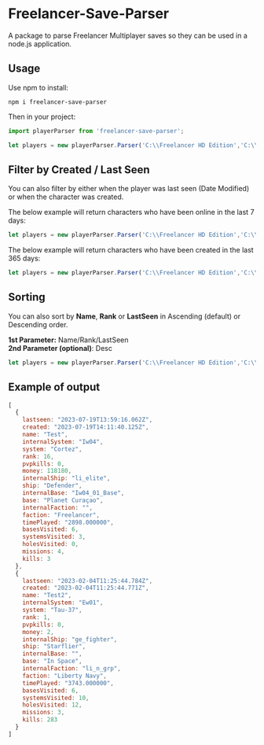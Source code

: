 # Freelancer-Save-Parser
A package to parse Freelancer Multiplayer saves so they can be used in a node.js application.

## Usage

Use npm to install:

`npm i freelancer-save-parser`

Then in your project:

````javascript
import playerParser from 'freelancer-save-parser';

let players = new playerParser.Parser('C:\\Freelancer HD Edition','C:\\Users\\Raikkonen\\Documents\\My Games\\Freelancer\\Accts\\MultiPlayer').players;
````

## Filter by Created / Last Seen

You can also filter by either when the player was last seen (Date Modified) or when the character was created.

The below example will return characters who have been online in the last 7 days:

````javascript
let players = new playerParser.Parser('C:\\Freelancer HD Edition','C:\\Users\\Raikkonen\\Documents\\My Games\\Freelancer\\Accts\\MultiPlayer').filter(7, 'LastSeen').players;
````

The below example will return characters who have been created in the last 365 days: 

````javascript
let players = new playerParser.Parser('C:\\Freelancer HD Edition','C:\\Users\\Raikkonen\\Documents\\My Games\\Freelancer\\Accts\\MultiPlayer').filter(365, 'Created').players;
````

## Sorting

You can also sort by **Name**, **Rank** or **LastSeen** in Ascending (default) or Descending order.

**1st Parameter:** Name/Rank/LastSeen  
**2nd Parameter (optional)**: Desc

````javascript
let players = new playerParser.Parser('C:\\Freelancer HD Edition','C:\\Users\\Raikkonen\\Documents\\My Games\\Freelancer\\Accts\\MultiPlayer').sort('LastSeen', 'Desc').players;
````

## Example of output

````javascript
[
  {
    lastseen: "2023-07-19T13:59:16.062Z",
    created: "2023-07-19T14:11:40.125Z",
    name: "Test",
    internalSystem: "Iw04",
    system: "Cortez",
    rank: 16,
    pvpkills: 0,
    money: 118180,
    internalShip: "li_elite",
    ship: "Defender",
    internalBase: "Iw04_01_Base",
    base: "Planet Curaçao",
    internalFaction: "",
    faction: "Freelancer",
    timePlayed: "2898.000000",
    basesVisited: 6,
    systemsVisited: 3,
    holesVisited: 0,
    missions: 4,
    kills: 3
  },
  {
    lastseen: "2023-02-04T11:25:44.784Z",
    created: "2023-02-04T11:25:44.771Z",
    name: "Test2",
    internalSystem: "Ew01",
    system: "Tau-37",
    rank: 1,
    pvpkills: 0,
    money: 2,
    internalShip: "ge_fighter",
    ship: "Starflier",
    internalBase: "",
    base: "In Space",
    internalFaction: "li_n_grp",
    faction: "Liberty Navy",
    timePlayed: "3743.000000",
    basesVisited: 6,
    systemsVisited: 10,
    holesVisited: 12,
    missions: 3,
    kills: 283
  } 
]
````
